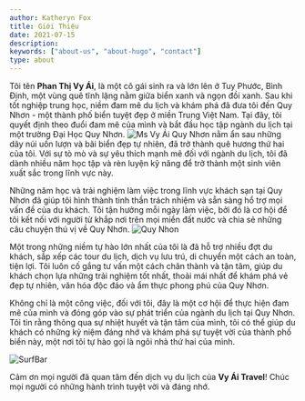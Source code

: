 ```yaml
---
author: Katheryn Fox
title: Giới Thiệu
date: 2021-07-15
description:
keywords: ["about-us", "about-hugo", "contact"]
type: about
---
```

Tôi tên **Phan Thị Vy Ái**, là một cô gái sinh ra và lớn lên ở Tuy Phước, Bình Định, một vùng quê tĩnh lặng nằm giữa biển xanh và ngọn đồi xanh. Sau khi tốt nghiệp trung học, niềm đam mê du lịch và khám phá đã đưa tôi đến Quy Nhơn - một thành phố biển tuyệt đẹp ở miền Trung Việt Nam. Tại đây, tôi quyết định theo đuổi đam mê của mình và bắt đầu học tập ngành du lịch tại một trường Đại Học Quy Nhơn.
![Ms Vy Ái](/vy-ai.jpg)
Quy Nhơn nằm ẩn sau những dãy núi uốn lượn và bãi biển đẹp tự nhiên, đã trở thành quê hương thứ hai của tôi. Với sự tò mò và sự yêu thích mạnh mẽ đối với ngành du lịch, tôi đã dành nhiều năm học tập và rèn luyện kỹ năng để trở thành một sinh viên xuất sắc trong lĩnh vực này.

Những năm học và trải nghiệm làm việc trong lĩnh vực khách sạn tại Quy Nhơn đã giúp tôi hình thành tinh thần trách nhiệm và sẵn sàng hổ trợ mọi vấn đề của du khách. Tôi tận hưởng mỗi ngày làm việc, bởi đó là cơ hội để tôi kết nối với người từ khắp nơi trên mọi miền đất nước và chia sẻ những câu chuyện thú vị về Quy Nhơn.
![Quy Nhon](http://imgs.baobacgiang.com.vn/2020/06/19/15/20200619154829-7.jpg)

Một trong những niềm tự hào lớn nhất của tôi là đã hỗ trợ nhiều đợt du khách, sắp xếp các tour du lịch, dịch vụ lưu trú, di chuyển một cách an toàn, tiện lợi. Tôi luôn cố gắng tư vấn một cách chân thành và tận tâm, giúp du khách chọn lựa những trải nghiệm tốt nhất, thoải mái nhất để khám phá vẻ đẹp tự nhiên, văn hóa độc đáo và ẩm thực phong phú của Quy Nhơn.

Không chỉ là một công việc, đối với tôi, đây là một cơ hội để thực hiện đam mê của mình và đóng góp vào sự phát triển của ngành du lịch tại Quy Nhơn. Tôi tin rằng thông qua sự nhiệt huyết và tận tâm của mình, tôi có thể giúp du khách có những kỷ niệm đáng nhớ và khám phá sự tuyệt vời của thành phố biển này, một nơi tôi tự hào gọi là ngôi nhà thứ hai của mình.

![SurfBar](https://quynhontourist.com/wp-content/uploads/2020/10/ghenh-rang-tien-sa-quy-nhon-quynhontourist.jpg)

Cảm ơn mọi người đã quan tâm đến dịch vụ du lịch của **Vy Ái Travel**! Chúc mọi người có những hành trình tuyệt vời và đáng nhớ.